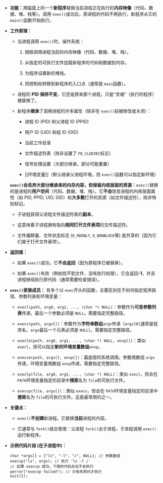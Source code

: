 - ​**功能：​**​ 用磁盘上的一个**新程序**替换当前进程正在执行的**内存映像**​（代码、数据、堆、栈等）。调用 `exec()`成功后，原进程的代码不再执行，新程序从它的 `main()`函数开始执行。
    
- ​**工作原理：​**​
    
    - 当进程调用 `exec()`时，操作系统：
        
        1. 销毁调用进程当前的内存映像（代码、数据、堆、栈）。
            
        2. 从指定的可执行文件加载新程序的代码和数据到内存。
            
        3. 为程序设置新的堆栈。
            
        4. 将控制权转移到新程序的入口点（通常是 `main`函数）。
            
        
    - 进程的 ​**PID 保持不变**。它还是原来那个进程，只是“灵魂”（执行的程序）被替换了。
        
    - 新程序**继承**了调用进程的许多属性（除非在 `exec()`前被修改或关闭）：
        
        - 进程 ID (PID) 和父进程 ID (PPID)
            
        - 用户 ID (UID) 和组 ID (GID)
            
        - 当前工作目录
            
        - 文件描述符表（除非设置了 `FD_CLOEXEC`标志）
            
        - 信号处理设置（大部分继承，部分可能重置）
            
        - [[环境变量]]（默认继承父进程环境，但 `exec()`函数可以指定新环境）
            
        
    **`exec()`会丢弃大部分继承来的内存内容，但保留内核层面的资源：​**​ `exec()`替换的是进程的**用户空间**​（代码、数据、堆、栈）。它**不会**改变进程的内核层面属性（如 PID, PPID, UID, GID）和**大多数**打开的资源（如文件描述符），除非特别标记。
    - 子进程获得父进程文件描述符表的**副本**。
    
	- 这意味着子进程拥有指向**相同打开文件表项**的文件描述符。
    
	- 文件偏移量、文件状态标志 (`O_RDONLY`, `O_NONBLOCK`等) 是共享的（因为它们属于打开文件表项）。
- ​**返回值：​**​
    
    - 如果 `exec()`成功，它**不会返回**​（因为原程序已被替换）。
        
    - 如果 `exec()`失败（例如找不到文件、没有执行权限），它会返回 ​**​-1**，并且进程继续执行原代码（通常需要检查错误）。
        
    
- ​**`exec()`家族成员：​**​ 有多个以 `exec`开头的函数，主要区别在于如何指定程序路径、参数列表和环境变量：
    
    - `execl(path, arg0, arg1, ..., (char *) NULL)`：参数作为**可变参数列表**传递，最后一个参数必须是 `NULL`。需要指定完整路径。
        
    - `execv(path, argv[])`：参数作为**字符串数组**​ `argv`传递（`argv[0]`通常是程序名，`argv`最后一个元素必须是 `NULL`）。需要指定完整路径。
        
    - `execle(path, arg0, arg1, ..., (char *) NULL, envp[])`：类似 `execl`，但可以指定**新的环境变量数组**​ `envp`。
        
    - `execve(path, argv[], envp[])`：最底层的系统调用。参数用数组 `argv`传递，环境变量用数组 `envp`传递。需要指定完整路径。
        
    - `execlp(file, arg0, arg1, ..., (char *) NULL)`：类似 `execl`，但会在 `PATH`环境变量指定的目录中**搜索**名为 `file`的可执行文件。
        
    - `execvp(file, argv[])`：类似 `execv`，但会在 `PATH`环境变量指定的目录中**搜索**名为 `file`的可执行文件。这是最常用的之一。
        
    
- ​**关键点：​**​
    
    - `exec()`​**不创建**新进程。它替换**当前**进程的内容。
        
    - 它通常与 `fork()`结合使用：父进程 `fork()`出子进程，子进程调用 `exec()`运行新程序。
        
    
- ​**示例代码片段 (在子进程中)：​**​
    
    ```
    char *args[] = {"ls", "-l", "/", NULL}; // 参数数组
    execvp("ls", args); // 执行 'ls -l /'
    // 如果 execvp 成功，下面的代码永远不会执行
    perror("execvp failed"); // 只有失败时才执行
    exit(1);
    ```
    